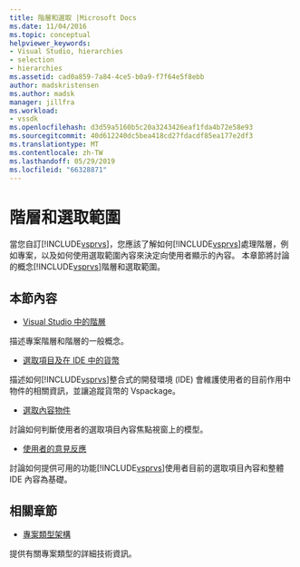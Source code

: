 ```yaml
---
title: 階層和選取 |Microsoft Docs
ms.date: 11/04/2016
ms.topic: conceptual
helpviewer_keywords:
- Visual Studio, hierarchies
- selection
- hierarchies
ms.assetid: cad0a859-7a84-4ce5-b0a9-f7f64e5f8ebb
author: madskristensen
ms.author: madsk
manager: jillfra
ms.workload:
- vssdk
ms.openlocfilehash: d3d59a5160b5c20a3243426eaf1fda4b72e58e93
ms.sourcegitcommit: 40d612240dc5bea418cd27fdacdf85ea177e2df3
ms.translationtype: MT
ms.contentlocale: zh-TW
ms.lasthandoff: 05/29/2019
ms.locfileid: "66328871"
---
```

# <a name="hierarchies-and-selection"></a>階層和選取範圍
當您自訂[!INCLUDE[vsprvs](../../code-quality/includes/vsprvs_md.md)]，您應該了解如何[!INCLUDE[vsprvs](../../code-quality/includes/vsprvs_md.md)]處理階層，例如專案，以及如何使用選取範圍內容來決定向使用者顯示的內容。 本章節將討論的概念[!INCLUDE[vsprvs](../../code-quality/includes/vsprvs_md.md)]階層和選取範圍。

## <a name="in-this-section"></a>本節內容
- [Visual Studio 中的階層](../../extensibility/internals/hierarchies-in-visual-studio.md)

 描述專案階層和階層的一般概念。

- [選取項目及在 IDE 中的貨幣](../../extensibility/internals/selection-and-currency-in-the-ide.md)

 描述如何[!INCLUDE[vsprvs](../../code-quality/includes/vsprvs_md.md)]整合式的開發環境 (IDE) 會維護使用者的目前作用中物件的相關資訊，並讓追蹤貨幣的 Vspackage。

- [選取內容物件](../../extensibility/internals/selection-context-objects.md)

 討論如何判斷使用者的選取項目內容焦點視窗上的模型。

- [使用者的意見反應](../../extensibility/internals/feedback-to-the-user.md)

 討論如何提供可用的功能[!INCLUDE[vsprvs](../../code-quality/includes/vsprvs_md.md)]使用者目前的選取項目內容和整體 IDE 內容為基礎。

## <a name="related-sections"></a>相關章節
- [專案類型架構](../../extensibility/internals/project-types-architecture.md)

 提供有關專案類型的詳細技術資訊。
